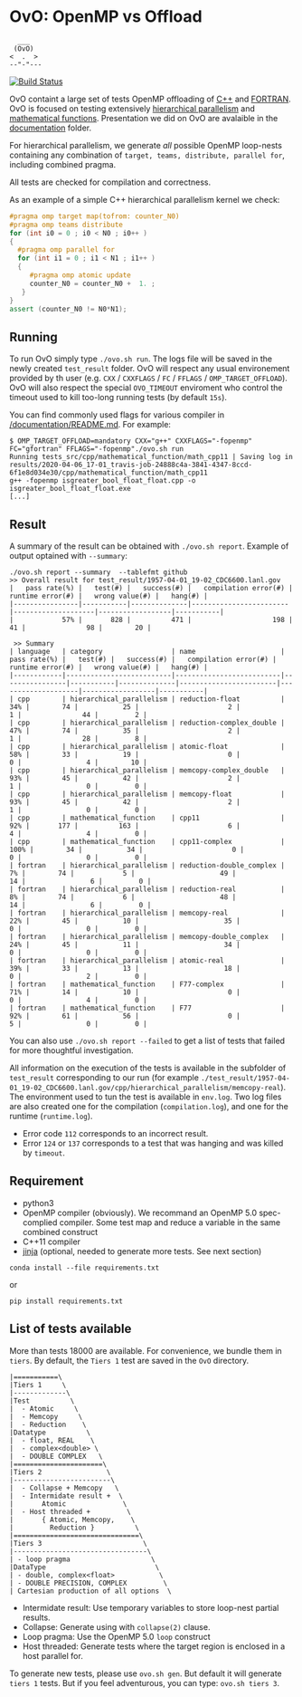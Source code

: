 # OvO: OpenMP vs Offload

```
  ___
 (OvO)
<  .  >
--"-"---
```
[![Build Status](https://travis-ci.org/TApplencourt/OvO.svg?branch=master)](https://travis-ci.org/TApplencourt/OvO)

OvO containt a large set of tests OpenMP offloading of [C++](https://github.com/TApplencourt/OvO/tree/master/test_src/cpp) and [FORTRAN](https://github.com/TApplencourt/OvO/tree/master/test_src/fortran). 
OvO is focused on testing extensively [hierarchical parallelism](https://github.com/TApplencourt/OvO/tree/master/test_src/fortran/hierarchical_parallelism/) and [mathematical functions](https://github.com/TApplencourt/OvO/tree/master/test_src/cpp/mathematical_function/).
Presentation we did on OvO are avalaible in the [documentation](https://github.com/TApplencourt/OvO/tree/master/documentation/) folder.

For hierarchical parallelism, we generate *all* possible OpenMP loop-nests containing any combination of `target, teams, distribute, parallel for`, including combined pragma.

All tests are checked for compilation and correctness.

As an example of a simple C++ hierarchical parallelism kernel we check:
```cpp
#pragma omp target map(tofrom: counter_N0)
#pragma omp teams distribute
for (int i0 = 0 ; i0 < N0 ; i0++ )
{
  #pragma omp parallel for
  for (int i1 = 0 ; i1 < N1 ; i1++ )
  {
     #pragma omp atomic update
     counter_N0 = counter_N0 +  1. ;
   }
}
assert (counter_N0 != N0*N1);
```

## Running 

To run OvO simply type `./ovo.sh run`. The logs file will be saved in the newly created `test_result` folder. 
OvO will respect any usual environement provided by th user (e.g. `CXX` / `CXXFLAGS` / `FC` / `FFLAGS` / `OMP_TARGET_OFFLOAD`).
OvO will also respect the special `OVO_TIMEOUT` enviroment who control the timeout used to kill too-long running tests (by default `15s`).

You can find commonly used flags for various compiler in [/documentation/README.md](https://github.com/TApplencourt/OvO/tree/master/documentation/README.md). For example:
```
$ OMP_TARGET_OFFLOAD=mandatory CXX="g++" CXXFLAGS="-fopenmp" FC="gfortran" FFLAGS="-fopenmp"./ovo.sh run
Running tests_src/cpp/mathematical_function/math_cpp11 | Saving log in results/2020-04-06_17-01_travis-job-24888c4a-3841-4347-8ccd-6f1e8d034e30/cpp/mathematical_function/math_cpp11
g++ -fopenmp isgreater_bool_float_float.cpp -o isgreater_bool_float_float.exe
[...]
```

## Result
A summary of the result can be obtained with `./ovo.sh report`. Example of output optained with `--summary`:

```
./ovo.sh report --summary  --tablefmt github
>> Overall result for test_result/1957-04-01_19-02_CDC6600.lanl.gov
|   pass rate(%) |   test(#) |   success(#) |   compilation error(#) |   runtime error(#) |   wrong value(#) |   hang(#) |
|----------------|-----------|--------------|------------------------|--------------------|------------------|-----------|
|            57% |       828 |          471 |                    198 |                 41 |               98 |        20 |

 >> Summary
| language   | category                 | name                     |   pass rate(%) |   test(#) |   success(#) |   compilation error(#) |   runtime error(#) |   wrong value(#) |   hang(#) |
|------------|--------------------------|--------------------------|----------------|-----------|--------------|------------------------|--------------------|------------------|-----------|
| cpp        | hierarchical_parallelism | reduction-float          |            34% |        74 |           25 |                      2 |                  1 |               44 |         2 |
| cpp        | hierarchical_parallelism | reduction-complex_double |            47% |        74 |           35 |                      2 |                  1 |               28 |         8 |
| cpp        | hierarchical_parallelism | atomic-float             |            58% |        33 |           19 |                      0 |                  0 |                4 |        10 |
| cpp        | hierarchical_parallelism | memcopy-complex_double   |            93% |        45 |           42 |                      2 |                  1 |                0 |         0 |
| cpp        | hierarchical_parallelism | memcopy-float            |            93% |        45 |           42 |                      2 |                  1 |                0 |         0 |
| cpp        | mathematical_function    | cpp11                    |            92% |       177 |          163 |                      6 |                  4 |                4 |         0 |
| cpp        | mathematical_function    | cpp11-complex            |           100% |        34 |           34 |                      0 |                  0 |                0 |         0 |
| fortran    | hierarchical_parallelism | reduction-double_complex |             7% |        74 |            5 |                     49 |                 14 |                6 |         0 |
| fortran    | hierarchical_parallelism | reduction-real           |             8% |        74 |            6 |                     48 |                 14 |                6 |         0 |
| fortran    | hierarchical_parallelism | memcopy-real             |            22% |        45 |           10 |                     35 |                  0 |                0 |         0 |
| fortran    | hierarchical_parallelism | memcopy-double_complex   |            24% |        45 |           11 |                     34 |                  0 |                0 |         0 |
| fortran    | hierarchical_parallelism | atomic-real              |            39% |        33 |           13 |                     18 |                  0 |                2 |         0 |
| fortran    | mathematical_function    | F77-complex              |            71% |        14 |           10 |                      0 |                  0 |                4 |         0 |
| fortran    | mathematical_function    | F77                      |            92% |        61 |           56 |                      0 |                  5 |                0 |         0 |
```

You can also use `./ovo.sh report --failed` to get a list of tests that failed for more thoughtful investigation.

All information on the execution of the tests is available in the subfolder of `test_result` corresponding to our run (for example `./test_result/1957-04-01_19-02_CDC6600.lanl.gov/cpp/hierarchical_parallelism/memcopy-real`).
The environment used to tun the test is available in `env.log`. 
Two log files are also created one for the compilation (`compilation.log`), and one for the runtime (`runtime.log`).
  - Error code `112` corresponds to an incorrect result. 
  - Error `124` or `137` corresponds to a test that was hanging and was killed by `timeout`. 

## Requirement
  - python3
  - OpenMP compiler (obviously). We recommand an OpenMP 5.0 spec-complied compiler. Some test map and reduce a variable in the same combined construct
  - C++11 compiler
  - [jinja](https://jinja.palletsprojects.com/en/2.11.x/) (optional,  needed to generate more tests. See next section)
```
conda install --file requirements.txt
```
or
```
pip install requirements.txt
```

## List of tests available

More than tests 18000 are available. For convenience, we bundle them in `tiers`. 
By default, the `Tiers 1` test are saved in the `OvO` directory.

```
|===========\
|Tiers 1     \
|-------------\
|Test          \
|  - Atomic     \
|  - Memcopy     \
|  - Reduction    \
|Datatype          \
|  - float, REAL    \
|  - complex<double> \
|  - DOUBLE COMPLEX   \
|======================\
|Tiers 2                \
|------------------------\
|  - Collapse + Memcopy   \
|  - Intermidate result +  \
|       Atomic              \ 
|  - Host threaded +         \
|       { Atomic, Memcopy,    \
|         Reduction }          \
|===============================\
|Tiers 3                         \
|---------------------------------\
| - loop pragma                    \
|DataType                           \
| - double, complex<float>           \
| - DOUBLE PRECISION, COMPLEX         \
| Cartesian production of all options  \
```

- Intermidate result: Use temporary variables to store loop-nest partial results.
- Collapse: Generate using with `collapse(2)` clause.
- Loop pragma: Use the OpenMP 5.0 `loop` construct
- Host threaded: Generate tests where the target region is enclosed in a host parallel for.


To generate new tests, please use `ovo.sh gen`. But default it will generate `tiers 1` tests. But if you feel adventurous, you can type:
`ovo.sh tiers 3`.

